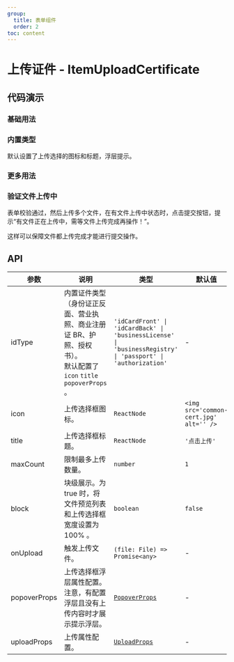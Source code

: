 ```yaml
---
group:
  title: 表单组件
  order: 2
toc: content
---
```


# 上传证件 - ItemUploadCertificate

## 代码演示

### 基础用法

<code src='../../src/demos/ItemUploadCertificate/basic.tsx'></code>

### 内置类型

默认设置了上传选择的图标和标题，浮层提示。

<code src='../../src/demos/ItemUploadCertificate/built-in.tsx'></code>

### 更多用法

<code src='../../src/demos/ItemUploadCertificate/more.tsx'></code>

### 验证文件上传中

表单校验通过，然后上传多个文件，在有文件上传中状态时，点击提交按钮，提示“有文件正在上传中，需等文件上传完成再操作！”。

这样可以保障文件都上传完成才能进行提交操作。

<code src='../../src/demos/ItemUploadCertificate/check-loading.tsx'></code>

## API

| 参数 | 说明 | 类型 | 默认值 |
| --- | --- | --- | --- |
| idType | 内置证件类型（身份证正反面、营业执照、商业注册证 BR、护照、授权书）。<br/>默认配置了 `icon` `title` `popoverProps` 。 | `'idCardFront' \| 'idCardBack' \| 'businessLicense' \| 'businessRegistry' \| 'passport' \| 'authorization'` | - |
| icon | 上传选择框图标。 | `ReactNode` | `<img src='common-cert.jpg' alt='' />` |
| title | 上传选择框标题。 | `ReactNode` | `'点击上传'` |
| maxCount | 限制最多上传数量。 | `number` | `1` |
| block | 块级展示。为 true 时，将文件预览列表和上传选择框宽度设置为 100% 。 | `boolean` | `false` |
| onUpload | 触发上传文件。 | `(file: File) => Promise<any>` | - |
| popoverProps | 上传选择框浮层属性配置。注意，有配置浮层且没有上传内容时才展示提示浮层。 | [`PopoverProps`](https://ant-design.gitee.io/components/popover-cn/#API) | - |
| uploadProps | 上传属性配置。 | [`UploadProps`](https://ant-design.gitee.io/components/upload-cn/#API) | - |
